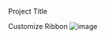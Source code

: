  Project Title

Customize Ribbon
![image](https://github.com/Peacock333/Excel/assets/142161753/1dcc39a1-42ea-4f8d-b019-aa80653112c5)


